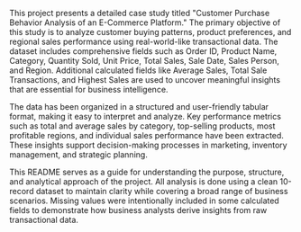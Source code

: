 This project presents a detailed case study titled "Customer Purchase Behavior Analysis of an E-Commerce Platform." The primary objective of this study is to analyze customer buying patterns, product preferences, and regional sales performance using real-world-like transactional data. 
The dataset includes comprehensive fields such as Order ID, Product Name, Category, Quantity Sold, Unit Price, Total Sales, Sale Date, Sales Person, and Region. Additional calculated fields like Average Sales, Total Sale Transactions, and Highest Sales are used to uncover meaningful insights that are essential for business intelligence.

The data has been organized in a structured and user-friendly tabular format, making it easy to interpret and analyze. 
Key performance metrics such as total and average sales by category, top-selling products, most profitable regions, and individual sales performance have been extracted. These insights support decision-making processes in marketing, inventory management, and strategic planning.

This README serves as a guide for understanding the purpose, structure, and analytical approach of the project.
All analysis is done using a clean 10-record dataset to maintain clarity while covering a broad range of business scenarios. Missing values were intentionally included in some calculated fields to demonstrate how business analysts derive insights from raw transactional data.
